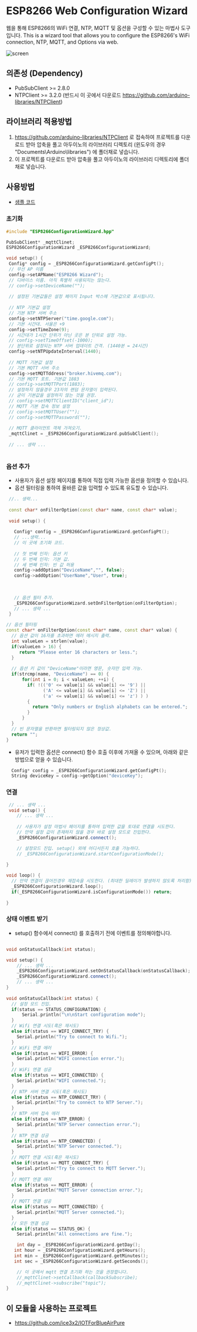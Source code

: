 # ESP8266 Web Configuration Wizard
 웹을 통해 ESP8266의 WiFi 연결, NTP, MQTT 및 옵션을 구성할 수 있는 마법사 도구입니다.
 This is a wizard tool that allows you to configure the ESP8266's WiFi connection, NTP, MQTT, and Options via web.
 
![screen](https://user-images.githubusercontent.com/3121298/159404924-a39ab1b0-27f6-430b-9b0e-cbb3a15bd1f5.png)

## 의존성 (Dependency)
  * PubSubClient >= 2.8.0
  * NTPClient >= 3.2.0 (반드시 이 곳에서 다운로드 https://github.com/arduino-libraries/NTPClient)

## 라이브러리 적용방법
  1. https://github.com/arduino-libraries/NTPClient 로 접속하여 프로젝트를 다운로드 받아 압축을 풀고 아두이노의 라이브러리 디렉토리 (윈도우의 경우 "Documents\Arduino\libraries") 에 폴더채로 넣습니다.
  2. 이 프로젝트를 다운로드 받아 압축을 풀고 아두이노의 라이브러리 디렉토리에 폴더채로 넣습니다. 

## 사용방법
  * [샘플 코드](https://github.com/ice3x2/ESP8266-Web-Configuration-Wizard/blob/master/examples/sample/sample.ino)
### 초기화
  ```cpp
  #include "ESP8266ConfigurationWizard.hpp"

  PubSubClient* _mqttClinet;
  ESP8266ConfigurationWizard _ESP8266ConfigurationWizard;
  
  void setup() {
   Config* config = _ESP8266ConfigurationWizard.getConfigPt();
   // 무선 AP 이름 
   config->setAPName("ESP8266 Wizard");
   // 디바이스 이름. 아직 특별히 사용되지는 않는다.
   // config->setDeviceName("");
   
   // 설정된 기본값들은 설정 페이지 Input 박스에 기본값으로 표시됩니다. 
   
   // NTP 기본값 설정
   // 기본 NTP 서버 주소
   config->setNTPServer("time.google.com");
   // 기본 시간대. 서울은 +9
   config->setTimeZone(9);
   // 시간대가 1시간 단위가 아닌 곳은 분 단위로 설정 가능. 
   // config->setTimeOffset(-1000);
   // 분단위로 설정되는 NTP 서버 업데이트 간격. (1440분 = 24시간)
   config->setNTPUpdateInterval(1440);
   
   // MQTT 기본값 설정
   // 기본 MQTT 서버 주소 
   config->setMQTTddress("broker.hivemq.com");
   // 기본 MQTT 포트. 기본값 1883
   // config->setMQTTPort(1883);
   // 설정하지 않을경우 23자의 랜덤 문자열이 입력된다.
   // 굳이 기본값을 설정하지 않는 것을 권장.
   // config->setMQTTClientID("client_id");
   // MQTT 기본 접속 정보 설정 
   // config->setMQTTUser("");
   // config->setMQTTPassword("");
   
   // MQTT 클라이언트 객체 가져오기. 
   _mqttClinet = _ESP8266ConfigurationWizard.pubSubClient();
   
   // ... 생략 ...
   
```
### 옵션 추가
  * 사용자가 옵션 설정 페이지를 통하여 직접 입력 가능한 옵션을 정의할 수 있습니다. 
  * 옵션 필터링을 통하여 올바른 값을 입력할 수 있도록 유도할 수 있습니다. 
```cpp
 //.. 생략...  
 
 const char* onFilterOption(const char* name, const char* value);
 
 void setup() {
   
   Config* config = _ESP8266ConfigurationWizard.getConfigPt();
   // ...생략... 
   // 이 곳에 초기화 코드.
   
   // 첫 번째 인자: 옵션 키
   // 두 번째 인자: 기본 값. 
   // 세 번째 인자: 빈 값 허용 
   config->addOption("DeviceName","", false);
   config->addOption("UserName","User", true);
   
   
   
   // 옵션 필터 추가. 
   _ESP8266ConfigurationWizard.setOnFilterOption(onFilterOption);
   // ... 생략 ... 
 }

// 옵션 필터링
const char* onFilterOption(const char* name, const char* value) {
  // 옵션 값이 16자를 초과하면 에러 메시지 출력. 
  int valueLen = strlen(value);
  if(valueLen > 16) {
     return "Please enter 16 characters or less.";
  }
  
  // 옵션 키 값이 "DeviceName"이라면 영문, 숫자만 입력 가능. 
  if(strcmp(name, "DeviceName") == 0) {
      for(int i = 0; i < valueLen; ++i) {
        if( !(('0' <= value[i] && value[i] <= '9') || 
              ('A' <= value[i] && value[i] <= 'Z') || 
              ('a' <= value[i] && value[i] <= 'z') ) ) 
        {
          return "Only numbers or English alphabets can be entered.";
        }
      }
  }
  // 빈 문자열을 반환하면 필터링되지 않은 정상값. 
  return "";
}
```
 * 유저가 입력한 옵션은 connect() 함수 호출 이후에 가져올 수 있으며, 아래와 같은 방법으로 얻을 수 있습니다.
```cpp
  Config* config = _ESP8266ConfigurationWizard.getConfigPt();
  String deviceKey = config->getOption("deviceKey");
```
### 연결
```cpp
 // ... 생략 ...
 void setup() {
    // ... 생략 ...
    
    // 사용자가 설정 마법사 페이지를 통하여 입력한 값을 토대로 연결을 시도한다.
    // 만약 설정 값이 존재하지 않을 경우 바로 설정 모드로 진입한다.
    _ESP8266ConfigurationWizard.connect();

    // 설정모드 진입. setup() 외에 어디서든지 호출 가능하다.
    // _ESP8266ConfigurationWizard.startConfigurationMode();
  
}

void loop() {
  // 만약 연결이 끊어진경우 재접속을 시도한다. (최대한 딜레이가 발생하지 않도록 처리함)
  _ESP8266ConfigurationWizard.loop();
  if(_ESP8266ConfigurationWizard.isConfigurationMode()) return;
  
}
```
### 상태 이벤트 받기
  * setup() 함수에서 connect() 를 호출하기 전에 이벤트를 정의해야합니다. 
```cpp

void onStatusCallback(int status); 

void setup() {
    // ... 생략 ...
    _ESP8266ConfigurationWizard.setOnStatusCallback(onStatusCallback);
    _ESP8266ConfigurationWizard.connect();
    // ... 생략 ...
}
    
void onStatusCallback(int status) {
  // 설정 모드 진입. 
  if(status == STATUS_CONFIGURATION) {
      Serial.println("\n\nStart configuration mode");
  }
  // Wifi 연결 시도(혹은 재시도)
  else if(status == WIFI_CONNECT_TRY) {
    Serial.println("Try to connect to Wifi.");
  }
  // WiFi 연결 에러
  else if(status == WIFI_ERROR) {
    Serial.println("WIFI connection error.");
  }
  // WiFi 연결 성공
  else if(status == WIFI_CONNECTED) {
    Serial.println("WIFI connected.");
  }
  // NTP 서버 연결 시도(혹은 재시도)
  else if(status == NTP_CONNECT_TRY) {
    Serial.println("Try to connect to NTP Server.");
  }
  // NTP 서버 접속 에러 
  else if(status == NTP_ERROR) {
    Serial.println("NTP Server connection error.");
  }
  // NTP 연결 성공
  else if(status == NTP_CONNECTED) {
    Serial.println("NTP Server connected.");
  }
  // MQTT 연결 시도(혹은 재시도)
  else if(status == MQTT_CONNECT_TRY) {
    Serial.println("Try to connect to MQTT Server.");
  }
  // MQTT 연결 애러
  else if(status == MQTT_ERROR) {
    Serial.println("MQTT Server connection error.");
  }
  // MQTT 연결 성공
  else if(status == MQTT_CONNECTED) {
    Serial.println("MQTT Server connected.");
  }
  // 모든 연결 성공
  else if(status == STATUS_OK) {
    Serial.println("All connections are fine.");

    int day = _ESP8266ConfigurationWizard.getDay();
   int hour = _ESP8266ConfigurationWizard.getHours();
   int min = _ESP8266ConfigurationWizard.getMinutes();
   int sec = _ESP8266ConfigurationWizard.getSeconds();

    // 이 곳에서 mqtt 연결 초기화 하는 것을 권장합니다. 
    //_mqttClinet->setCallback(callbackSubscribe);
    //_mqttClinet->subscribe("topic");
}    


```

  
## 이 모듈을 사용하는 프로젝트
   * https://github.com/ice3x2/IOTForBlueAirPure

